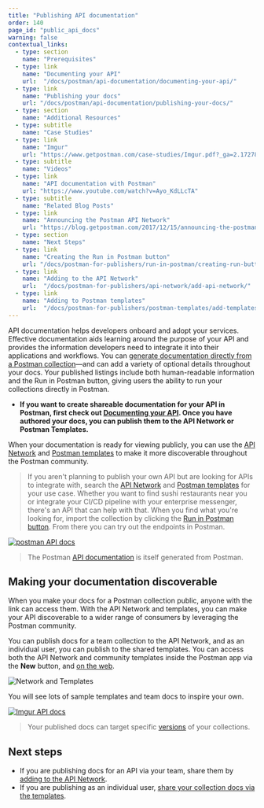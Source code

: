 ```yaml
---
title: "Publishing API documentation"
order: 140
page_id: "public_api_docs"
warning: false
contextual_links:
  - type: section
    name: "Prerequisites"
  - type: link
    name: "Documenting your API"
    url:  "/docs/postman/api-documentation/documenting-your-api/"
  - type: link
    name: "Publishing your docs"
    url: "/docs/postman/api-documentation/publishing-your-docs/"
  - type: section
    name: "Additional Resources"
  - type: subtitle
    name: "Case Studies"
  - type: link
    name: "Imgur"
    url: "https://www.getpostman.com/case-studies/Imgur.pdf?_ga=2.172782883.1078379737.1571761632-963694147.1565912089"
  - type: subtitle
    name: "Videos"
  - type: link
    name: "API documentation with Postman"
    url: "https://www.youtube.com/watch?v=Ayo_KdLLcTA"
  - type: subtitle
    name: "Related Blog Posts"
  - type: link
    name: "Announcing the Postman API Network"
    url: "https://blog.getpostman.com/2017/12/15/announcing-the-postman-api-network/?_ga=2.105714307.1078379737.1571761632-963694147.1565912089"
  - type: section
    name: "Next Steps"
  - type: link
    name: "Creating the Run in Postman button"
    url: "/docs/postman-for-publishers/run-in-postman/creating-run-button/"
  - type: link
    name: "Adding to the API Network"
    url:  "/docs/postman-for-publishers/api-network/add-api-network/"
  - type: link
    name: "Adding to Postman templates"
    url:  "/docs/postman-for-publishers/postman-templates/add-templates/"
---
```


API documentation helps developers onboard and adopt your services. Effective documentation aids learning around the purpose of your API and provides the information developers need to integrate it into their applications and workflows. You can [generate documentation directly from a Postman collection](/docs/postman/api-documentation/documenting-your-api/)—and can add a variety of optional details throughout your docs. Your published listings include both human-readable information and the Run in Postman button, giving users the ability to run your collections directly in Postman.

* __If you want to create shareable documentation for your API in Postman, first check out [Documenting your API](/docs/postman/api-documentation/publishing-your-docs/). Once you have authored your docs, you can publish them to the API Network or Postman Templates.__

When your documentation is ready for viewing publicly, you can use the [API Network](/docs/postman-for-publishers/api-network/add-api-network/) and [Postman templates](/docs/postman-for-publishers/postman-templates/add-templates/) to make it more discoverable throughout the Postman community.

> If you aren't planning to publish your own API but are looking for APIs to integrate with, search the [API Network](https://explore.postman.com/) and [Postman templates](https://explore.postman.com/templates) for your use case. Whether you want to find sushi restaurants near you or integrate your CI/CD pipeline with your enterprise messenger, there's an API that can help with that. When you find what you're looking for, import the collection by clicking the [Run in Postman button](/docs/postman-for-publishers/run-in-postman/using-run-button). From there you can try out the endpoints in Postman.

[![postman API docs](https://assets.postman.com/postman-docs/59189909.png)](https://assets.postman.com/postman-docs/59189909.png)

> The Postman [API documentation](http://docs.api.getpostman.com) is itself generated from Postman.

## Making your documentation discoverable

When you make your docs for a Postman collection public, anyone with the link can access them. With the API Network and templates, you can make your API discoverable to a wider range of consumers by leveraging the Postman community.

You can publish docs for a team collection to the API Network, and as an individual user, you can publish to the shared templates. You can access both the API Network and community templates inside the Postman app via the __New__ button, and [on the web](https://explore.postman.com).

![Network and Templates](https://assets.postman.com/postman-docs/network-templates.jpg)

You will see lots of sample templates and team docs to inspire your own.

[![Imgur API docs](https://assets.postman.com/postman-docs/59189801.png)](https://assets.postman.com/postman-docs/59189801.png)

> Your published docs can target specific [versions](/docs/postman/api-documentation/documenting-your-api/#versioning-your-docs) of your collections.

## Next steps

* If you are publishing docs for an API via your team, share them by [adding to the API Network](/docs/postman-for-publishers/api-network/add-api-network).
* If you are publishing as an individual user, [share your collection docs via the templates](/docs/postman-for-publishers/postman-templates/add-templates).
